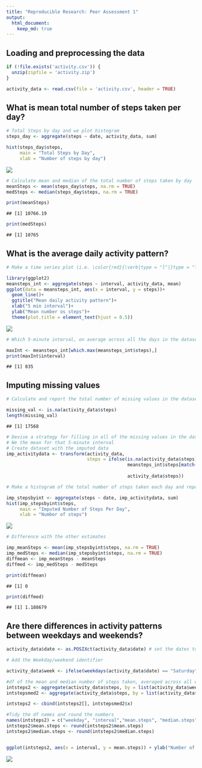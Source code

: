 ```yaml
---
title: "Reproducible Research: Peer Assessment 1"
output: 
  html_document:
    keep_md: true
---
```



## Loading and preprocessing the data


```r
if (!file.exists('activity.csv')) {
  unzip(zipfile = 'activity.zip')
}

activity_data <- read.csv(file = 'activity.csv', header = TRUE)
```

## What is mean total number of steps taken per day?


```r
# Total Steps by day and we plot histogram
steps_day <- aggregate(steps ~ date, activity_data, sum)

hist(steps_day$steps,
     main = "Total Steps by Day",
     xlab = "Number of steps by day")
```

![](PA1_template_files/figure-html/unnamed-chunk-2-1.png)<!-- -->

```r
# Calculate mean and median of the total number of steps taken by day
meanSteps <- mean(steps_day$steps, na.rm = TRUE)
medSteps <- median(steps_day$steps, na.rm = TRUE)

print(meanSteps)
```

```
## [1] 10766.19
```

```r
print(medSteps)
```

```
## [1] 10765
```

## What is the average daily activity pattern?


```r
# Make a time series plot (i.e. \color{red}{\verb|type = "l"|}type = "l") of the 5-minute interval (x-axis) and the average number of steps taken, averaged across all days (y-axis)

library(ggplot2)
meansteps_int <- aggregate(steps ~ interval, activity_data, mean)
ggplot(data = meansteps_int, aes(x = interval, y = steps))+
  geom_line()+
  ggtitle("Mean daily activity pattern")+
  xlab("5 min interval")+
  ylab("Mean number os steps")+
  theme(plot.title = element_text(hjust = 0.5))
```

![](PA1_template_files/figure-html/unnamed-chunk-3-1.png)<!-- -->

```r
# Which 5-minute interval, on average across all the days in the dataset, contains the maximum number of steps?

maxInt <- meansteps_int[which.max(meansteps_int$steps),]
print(maxInt$interval)
```

```
## [1] 835
```

## Imputing missing values


```r
# Calculate and report the total number of missing values in the dataset (i.e. the total number of rows with NAs

missing_val <- is.na(activity_data$steps)
length(missing_val)
```

```
## [1] 17568
```

```r
# Devise a strategy for filling in all of the missing values in the dataset.
# We the mean for that 5-minute interval
# Create dataset with the imputed data
imp_activitydata <- transform(activity_data,
                              steps = ifelse(is.na(activity_data$steps),
                                             meansteps_int$steps[match(activity_data$interval,
                                                                       meansteps_int$interval)],
                                             activity_data$steps))

# Make a histogram of the total number of steps taken each day and report the mean and median.

imp_stepsbyint <- aggregate(steps ~ date, imp_activitydata, sum)
hist(imp_stepsbyint$steps,
     main = "Imputed Number of Steps Per Day",
     xlab = "Number of steps")
```

![](PA1_template_files/figure-html/unnamed-chunk-4-1.png)<!-- -->

```r
# Difference with the other estimates

imp_meanSteps <- mean(imp_stepsbyint$steps, na.rm = TRUE)
imp_medSteps <- median(imp_stepsbyint$steps, na.rm = TRUE)
diffmean <- imp_meanSteps - meanSteps
diffmed <- imp_medSteps - medSteps

print(diffmean)
```

```
## [1] 0
```

```r
print(diffmed)
```

```
## [1] 1.188679
```
## Are there differences in activity patterns between weekdays and weekends?


```r
activity_data$date <- as.POSIXct(activity_data$date) # set the dates to POSIXct

# Add the Weekday/weekend identifier

activity_data$week <- ifelse(weekdays(activity_data$date) == "Saturday" | weekdays(activity_data$date) == "Sunday" ,"weekend","weekday")

#df of the mean and median number of steps taken, averaged across all days (y-axis)
intsteps2 <- aggregate(activity_data$steps, by = list(activity_data$week, activity_data$interval), mean, na.rm=TRUE)
intstepsmed2 <- aggregate(activity_data$steps, by = list(activity_data$week, activity_data$interval), median, na.rm=TRUE)

intsteps2 <- cbind(intsteps2[], intstepsmed2$x)

#Tidy the df names and round the numbers
names(intsteps2) = c("weekday", "interval","mean.steps", "median.steps")
intsteps2$mean.steps <- round(intsteps2$mean.steps)
intsteps2$median.steps <- round(intsteps2$median.steps)


ggplot(intsteps2, aes(x = interval, y = mean.steps)) + ylab("Number of Steps") + geom_line() + facet_grid(weekday~.)
```

![](PA1_template_files/figure-html/unnamed-chunk-5-1.png)<!-- -->
